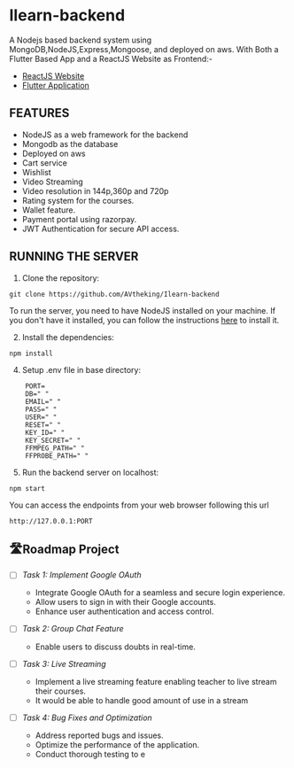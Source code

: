 # Ilearn-backend

A Nodejs based backend system  using MongoDB,NodeJS,Express,Mongoose, and deployed on aws.
With Both a Flutter Based App and a ReactJS Website as Frontend:-
- [ReactJS Website](https://github.com/abhinandnn/udemy-clone-frontend)
- [Flutter Application](https://github.com/Pudv95/iLearn)

## FEATURES

- NodeJS as a web framework for the backend
- Mongodb as the database
- Deployed on aws
- Cart service
- Wishlist
- Video Streaming
- Video resolution in 144p,360p and 720p
- Rating system for the courses.
- Wallet feature.
- Payment portal using razorpay.
- JWT Authentication for secure API access.

## RUNNING THE SERVER


1. Clone the repository:

```CMD
git clone https://github.com/AVtheking/Ilearn-backend
```
To run the server, you need to have NodeJS installed on your machine. If you don't have it installed, you can follow the instructions [here](https://nodejs.org/en//) to install it.



2. Install the dependencies: 

```CMD
npm install
```


4. Setup .env file in base directory:

```
    PORT=
    DB=" "
    EMAIL=" "
    PASS=" "
    USER=" "
    RESET=" "
    KEY_ID=" "
    KEY_SECRET=" "
    FFMPEG_PATH=" "
    FFPROBE_PATH=" "

```


5. Run the backend server on localhost:

```CMD
npm start
```


You can access the endpoints from your web browser following this url
```url
http://127.0.0.1:PORT
```
## 🛣Roadmap Project 



- [ ] *Task 1: Implement Google OAuth*
  - Integrate Google OAuth for a seamless and secure login experience.
  - Allow users to sign in with their Google accounts.
  - Enhance user authentication and access control.

- [ ] *Task 2: Group Chat Feature*
  - Enable users to discuss doubts in real-time.

- [ ] *Task 3: Live Streaming*
  - Implement a live streaming feature enabling teacher to live stream their courses.
  - It would be able to handle good amount of use in a stream

- [ ] *Task 4: Bug Fixes and Optimization*
  - Address reported bugs and issues.
  - Optimize the performance of the application.
  - Conduct thorough testing to e



